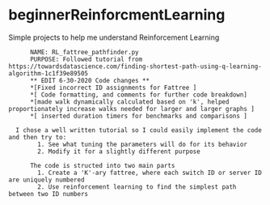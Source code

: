 # beginnerReinforcmentLearning
Simple projects to help me understand Reinforcement Learning

          
          NAME: RL_fattree_pathfinder.py
          PURPOSE: Followed tutorial from https://towardsdatascience.com/finding-shortest-path-using-q-learning-algorithm-1c1f39e89505
          ** EDIT 6-30-2020 Code changes **
          *[Fixed incorrect ID assignments for Fattree ]
          *[ Code formatting, and comments for further code breakdown]
          *[made walk dynamically calculated based on 'k', helped proportionately increase walks needed for larger and larger graphs ]
          *[ inserted duration timers for benchmarks and comparisons ]           
      
      I chose a well written tutorial so I could easily implement the code and then try to:
            1. See what tuning the parameters will do for its behavior
            2. Modify it for a slightly different purpose
            
          The code is structed into two main parts
            1. Create a 'K'-ary fattree, where each switch ID or server ID are uniquely numbered
            2. Use reinforcement learning to find the simplest path between two ID numbers
            
           
